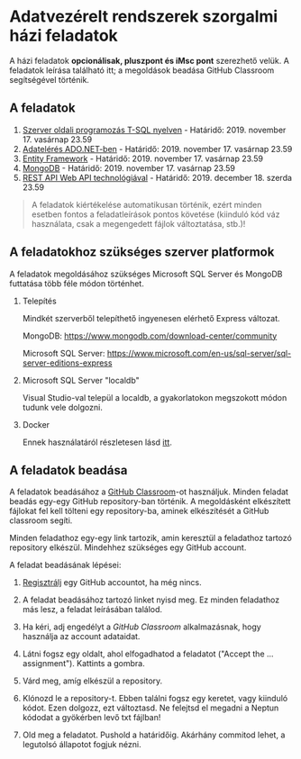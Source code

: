 # Adatvezérelt rendszerek szorgalmi házi feladatok

A házi feladatok **opcionálisak, pluszpont és iMsc pont** szerezhető velük. A feladatok leírása található itt; a megoldások beadása GitHub Classroom segítségével történik.

## A feladatok

1. [Szerver oldali programozás T-SQL nyelven](Feladat-TSQL.md) - Határidő: 2019. november 17. vasárnap 23.59
1. [Adatelérés ADO.NET-ben](Feladat-ADONET.md) - Határidő: 2019. november 17. vasárnap 23.59
1. [Entity Framework](Feladat-EF.md) - Határidő: 2019. november 17. vasárnap 23.59
1. [MongoDB](Feladat-MongoDB.md) - Határidő: 2019. november 17. vasárnap 23.59
1. [REST API Web API technológiával](Feladat-WebAPI.md) - Határidő: 2019. december 18. szerda 23.59

> A feladatok kiértékelése automatikusan történik, ezért minden esetben fontos a feladatleírások pontos követése (kiinduló kód váz használata, csak a megengedett fájlok változtatása, stb.)!

## A feladatokhoz szükséges szerver platformok

A feladatok megoldásához szükséges Microsoft SQL Server és MongoDB futtatása több féle módon történhet.

1. Telepítés

   Mindkét szerverből telepíthető ingyenesen elérhető Express változat.

   MongoDB: <https://www.mongodb.com/download-center/community>

   Microsoft SQL Server: <https://www.microsoft.com/en-us/sql-server/sql-server-editions-express>

1. Microsoft SQL Server "localdb"

   Visual Studio-val települ a localdb, a gyakorlatokon megszokott módon tudunk vele dolgozni.

1. Docker

   Ennek használatáról részletesen lásd [itt](./Docker-hasznalat.md).

## A feladatok beadása

A feladatok beadásához a [GitHub Classroom](https://classroom.github.com)-ot használjuk. Minden feladat beadás egy-egy GitHub repository-ban történik. A megoldásként elkészített fájlokat fel kell tölteni egy repository-ba, aminek elkészítését a GitHub classroom segíti.

Minden feladathoz egy-egy link tartozik, amin keresztül a feladathoz tartozó repository elkészül. Mindehhez szükséges egy GitHub account.

A feladat beadásának lépései:

1. [Regisztrálj](https://github.com/join) egy GitHub accountot, ha még nincs.

1. A feladat beadásához tartozó linket nyisd meg. Ez minden feladathoz más lesz, a feladat leírásában találod.

1. Ha kéri, adj engedélyt a _GitHub Classroom_ alkalmazásnak, hogy használja az account adataidat.

1. Látni fogsz egy oldalt, ahol elfogadhatod a feladatot ("Accept the ... assignment"). Kattints a gombra.

1. Várd meg, amíg elkészül a repository.

1. Klónozd le a repository-t. Ebben találni fogsz egy keretet, vagy kiinduló kódot. Ezen dolgozz, ezt változtasd. Ne felejtsd el megadni a Neptun kódodat a gyökérben levő txt fájlban!

1. Old meg a feladatot. Pushold a határidőig. Akárhány commitod lehet, a legutolsó állapotot fogjuk nézni.

